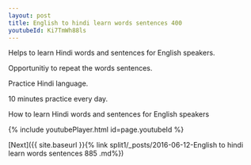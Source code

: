 ```yaml
---
layout: post
title: English to hindi learn words sentences 400 
youtubeId: Ki7TmWh88ls
---
```

 
 
Helps to learn Hindi words and sentences for English speakers.

Opportunitiy to repeat the words sentences. 

Practice Hindi language. 
 
10 minutes practice every day. 
 
How to learn Hindi words and sentences for English speakers 
 
{% include youtubePlayer.html id=page.youtubeId %}
 
 
[Next]({{ site.baseurl }}{% link  split1/_posts/2016-06-12-English to hindi learn words sentences 885 .md%})
 
